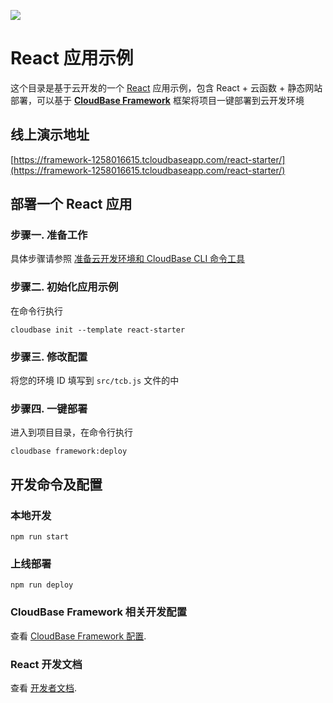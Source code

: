<a href="https://github.com/TencentCloudBase/cloudbase-templates"><img src="https://main.qcloudimg.com/raw/d94d993269048beb4827b2612ed53692.png"></a>

# React 应用示例

这个目录是基于云开发的一个 [React](https://reactjs.bootcss.com/) 应用示例，包含 React + 云函数 + 静态网站部署，可以基于 **[CloudBase Framework](https://github.com/TencentCloudBase/cloudbase-framework)** 框架将项目一键部署到云开发环境

## 线上演示地址

[https://framework-1258016615.tcloudbaseapp.com/react-starter/](https://framework-1258016615.tcloudbaseapp.com/react-starter/)

## 部署一个 React 应用

### 步骤一. 准备工作

具体步骤请参照 [准备云开发环境和 CloudBase CLI 命令工具](https://github.com/TencentCloudBase/cloudbase-framework/blob/master/CLI_GUIDE.md)

### 步骤二. 初始化应用示例

在命令行执行

```
cloudbase init --template react-starter
```

### 步骤三. 修改配置

将您的环境 ID 填写到 `src/tcb.js` 文件的中

### 步骤四. 一键部署

进入到项目目录，在命令行执行

```
cloudbase framework:deploy
```

## 开发命令及配置

### 本地开发

```
npm run start
```

### 上线部署

```
npm run deploy
```

### CloudBase Framework 相关开发配置

查看 [CloudBase Framework 配置](https://github.com/TencentCloudBase/cloudbase-framework).

### React 开发文档

查看 [开发者文档](https://reactjs.bootcss.com/docs/getting-started.html).
